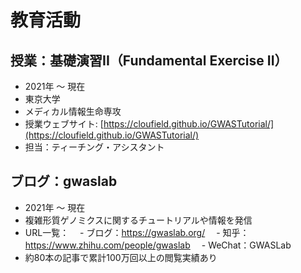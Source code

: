 
# 教育活動

## 授業：基礎演習II（Fundamental Exercise II）

- 2021年 ～ 現在
- 東京大学
- メディカル情報生命専攻
- 授業ウェブサイト: [https://cloufield.github.io/GWASTutorial/](https://cloufield.github.io/GWASTutorial/)
- 担当：ティーチング・アシスタント

## ブログ：gwaslab

- 2021年 ～ 現在
- 複雑形質ゲノミクスに関するチュートリアルや情報を発信
- URL一覧：
　- ブログ：https://gwaslab.org/
　- 知乎：https://www.zhihu.com/people/gwaslab
　- WeChat：GWASLab
- 約80本の記事で累計100万回以上の閲覧実績あり
